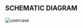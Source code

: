 ## SCHEMATIC DIAGRAM ##

![usercase](https://github.com/Ashishsunku/practise/blob/4ddd3f854987483cdc1795a6f13a4e0e67e29f8a/sd.png)
